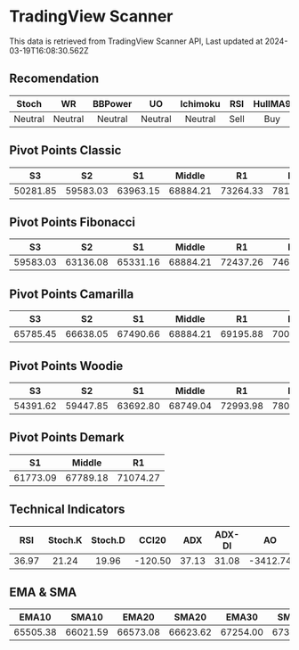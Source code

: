 # TradingView Scanner
This data is retrieved from TradingView Scanner API, Last updated at 2024-03-19T16:08:30.562Z

## Recomendation
| Stoch | WR | BBPower | UO | Ichimoku | RSI | HullMA9 |
| :---: | :---: | :---: | :---: | :---: | :---: | :---: |
| Neutral | Neutral | Neutral | Neutral | Neutral | Sell | Buy |

## Pivot Points Classic
| S3 | S2 | S1 | Middle | R1 | R2 | R3 |
| :---: | :---: | :---: | :---: | :---: | :---: | :---: |
| 50281.85 | 59583.03 | 63963.15 | 68884.21 | 73264.33 | 78185.39 | 87486.57 |

## Pivot Points Fibonacci
| S3 | S2 | S1 | Middle | R1 | R2 | R3 |
| :---: | :---: | :---: | :---: | :---: | :---: | :---: |
| 59583.03 | 63136.08 | 65331.16 | 68884.21 | 72437.26 | 74632.34 | 78185.39 |

## Pivot Points Camarilla
| S3 | S2 | S1 | Middle | R1 | R2 | R3 |
| :---: | :---: | :---: | :---: | :---: | :---: | :---: |
| 65785.45 | 66638.05 | 67490.66 | 68884.21 | 69195.88 | 70048.49 | 70901.09 |

## Pivot Points Woodie
| S3 | S2 | S1 | Middle | R1 | R2 | R3 |
| :---: | :---: | :---: | :---: | :---: | :---: | :---: |
| 54391.62 | 59447.85 | 63692.80 | 68749.04 | 72993.98 | 78050.22 | 82295.16 |

## Pivot Points Demark
| S1 | Middle | R1 |
| :---: | :---: | :---: |
| 61773.09 | 67789.18 | 71074.27 |

## Technical Indicators
| RSI | Stoch.K | Stoch.D | CCI20 | ADX | ADX-DI | AO | Mom | MACD | MACD | W.R | HullMA9 |
| :---: | :---: | :---: | :---: | :---: | :---: | :---: | :---: | :---: | :---: | :---: | :---: |
| 36.97 | 21.24 | 19.96 | -120.50 | 37.13 | 31.08 | -3412.74 | -3592.75 | -1254.27 | -951.81 | -70.40 | 62998.16 |

## EMA & SMA
| EMA10 | SMA10 | EMA20 | SMA20 | EMA30 | SMA30 | EMA50 | SMA50 | EMA100 | SMA100 | EMA200 | SMA200 |
| :---: | :---: | :---: | :---: | :---: | :---: | :---: | :---: | :---: | :---: | :---: | :---: |
| 65505.38 | 66021.59 | 66573.08 | 66623.62 | 67254.00 | 67389.50 | 67770.61 | 69303.73 | 66518.36 | 68086.10 | 62128.65 | 61273.24 |